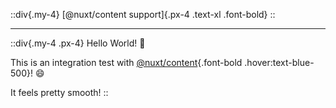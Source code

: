 ::div{.my-4}
[@nuxt/content support]{.px-4 .text-xl .font-bold}
::

---

::div{.my-4 .px-4}
Hello World! :wave:

This is an integration test with [@nuxt/content](https://content.nuxtjs.org){.font-bold .hover:text-blue-500}! :smile:

It feels pretty smooth!
::
